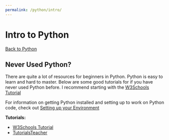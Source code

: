 ```yaml
---
permalink: /python/intro/
---
```


# Intro to Python

[Back to Python](/docs/python/)

## Never Used Python?

There are quite a lot of resources for beginners in Python. Python is easy to learn and hard to master. Below are some good tutorials for if you have never used Python before. I recommend starting with the [W3Schools Tutorial](https://www.w3schools.com/python/default.asp)

For information on getting Python installed and setting up to work on Python code, check out [Setting up your Environment](/docs/python/set_up/)

**Tutorials:**

- [W3Schools Tutorial](https://www.w3schools.com/python/default.asp)
- [TutorialsTeacher](https://www.tutorialsteacher.com/python)

